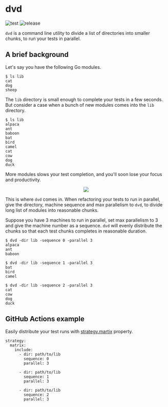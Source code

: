 # dvd

![test](https://github.com/indigonote/dvd/workflows/test/badge.svg)
![release](https://github.com/indigonote/dvd/workflows/release/badge.svg)

`dvd` is a command line utility to divide a list of directories into smaller chunks, to run your tests in parallel.

## A brief background

Let's say you have the following Go modules.

    $ ls lib
    cat
    dog
    sheep

The `lib` directory is small enough to complete your tests in a few seconds.
But consider a case when a bunch of new modules comes into the `lib` directory.

    $ ls lib
    alpaca
    ant
    baboon
    bat
    bird
    camel
    cat
    cow
    dog
    duck

More modules slows your test completion, and you'll soon lose your focus and productivity.

<div style="text-align: center">
  <a href="https://xkcd.com/303/">
    <image src="https://imgs.xkcd.com/comics/compiling.png">
  </a>
</div>

This is where `dvd` comes in.
When refactoring your tests to run in parallel, give the directory, machine sequence and max parallelism to `dvd`,
to divide long list of modules into reasonable chunks.

Suppose you have 3 machines to run in parallel, set max parallelism to 3 and give the machine number as a sequence.
`dvd` will evenly distribute the chunks so that each test chunks completes in reasonable duration.

    $ dvd -dir lib -sequence 0 -parallel 3
    alpaca
    ant
    baboon

    $ dvd -dir lib -sequence 1 -parallel 3
    bat
    bird
    camel

    $ dvd -dir lib -sequence 2 -parallel 3
    cat
    cow
    dog
    duck

## GitHub Actions example

Easily distribute your test runs with [strategy.martix](https://docs.github.com/en/free-pro-team@latest/actions/reference/workflow-syntax-for-github-actions#jobsjob_idstrategymatrix) property.

    strategy:
      matrix:
        include:
          - dir: path/to/lib
            sequence: 0
            parallel: 3

          - dir: path/to/lib
            sequence: 1
            parallel: 3

          - dir: path/to/lib
            sequence: 2
            parallel: 3
